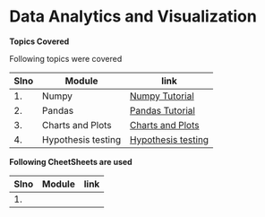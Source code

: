 # Data Analytics and Visualization 

**Topics Covered**

Following topics were covered 

|Slno| Module | link| 
|---|--|--|
|1. |Numpy | [Numpy Tutorial](/Scalar-Course/docs/M1_DAV/numpy/numpy-readme.md)| 
|2. |Pandas |[Pandas Tutorial](/Scalar-Course/docs/M1_DAV/pandas/pandas-readme.md) | 
|3. |Charts and Plots| [Charts and Plots](/Scalar-Course/docs/M1_DAV/visualization/visualization-readme.md) |
|4. |Hypothesis testing |[Hypothesis testing](/Scalar-Course/docs/M1_DAV/Maths/hypothesistesting-readme.md)|

**Following CheetSheets are used**

|Slno| Module | link| 
|---|--|--|
|1. |  |  |